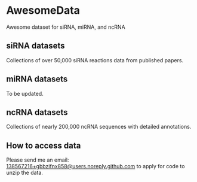 # AwesomeData
Awesome dataset for siRNA, miRNA, and ncRNA

## siRNA datasets
Collections of over 50,000 siRNA reactions data from published papers.

## miRNA datasets
To be updated.

## ncRNA datasets
Collections of nearly 200,000 ncRNA sequences with detailed annotations.

## How to access data
Please send me an email: 138567216+gbbzifnx858@users.noreply.github.com to apply for code to unzip the data.

